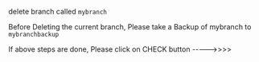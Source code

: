 delete branch called `mybranch`

Before Deleting the current branch, Please take a Backup of mybranch to `mybranchbackup`










If above steps are done, Please click on CHECK button ----->>>>
